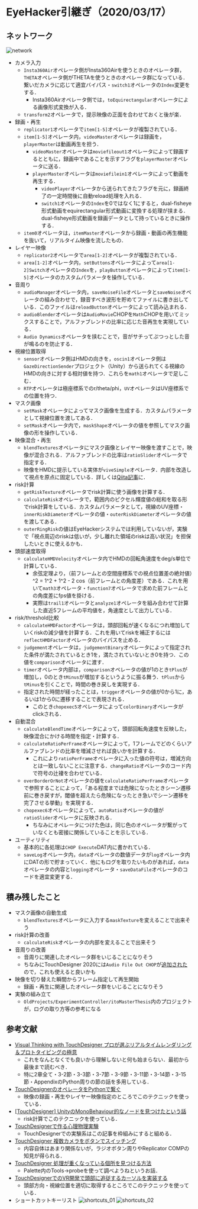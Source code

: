 # EyeHacker引継ぎ（2020/03/17）

## ネットワーク

![network](network.png)

* カメラ入力
  * `Insta360Air`オペレータ側がInsta360Airを使うときのオペレータ群，`THETA`オペレータ側がTHETAを使うときのオペレータ群になっている．繋いだカメラに応じて適宜バイパス・`switch1`オペレータの`Index`変更をする．
    * Insta360Airオペレータ側では，`toEquirectangular`オペレータによる画像形式変換が入る．
  * `transform2`オペレータで，提示映像の正面を合わせておくと後が楽．
* 録画・再生
  * `replicator1`オペレータで`item[1-5]`オペレータが複製されている．
  * `item[1-5]`オペレータ内，`videoMaster`オペレータは録画を，`playerMaster`は動画再生を担う．
    * `videoMaster`オペレータは`moviefileout1`オペレータによって録画するとともに，録画中であることを示すフラグを`playerMaster`オペレータに送る．
    * `playerMaster`オペレータは`moviefilein1`オペレータによって動画を再生する．
      * `videoPlayer`オペレータから送られてきたフラグを元に，録画終了の一定時間後に自動reload処理を入れる．
      * `switch1`オペレータの`Index`を0ではなく1にすると，dual-fisheye形式動画をequirectangular形式動画に変換する処理が挟まる．dual-fisheye形式動画を録画データとして持っているときに操作する．
  * `item0`オペレータは，`itemMaster`オペレータから録画・動画の再生機能を抜いて，リアルタイム映像を流したもの．
* レイヤー映像
  * `replicator2`オペレータで`area[1-2]`オペレータが複製されている．
  * `area[1-2]`オペレータ内，`setButtons`オペレータによって`area[1-2]Switch`オペレータの`Index`を，`playButton`オペレータによって`item[1-5]`オペレータのカスタムパラメータを操作している．
* 音周り
  * `audioManager`オペレータ内，`saveNoiseFile`オペレータと`saveNoise`オペレータの組み合わせで，録音すべき波形を貯めてファイルに書き出している．このファイルは`reloadButton`オペレータによって読み込まれる．
  * `audioBlender`オペレータは`AudioMovie`CHOPを`Math`CHOPを用いてミックスすることで，アルファブレンドの比率に応じた音再生を実現している．
  * `Audio Dynamics`オペレータを挟むことで，音がサチってぷつっとした音が鳴るのを防止する．
* 視線位置取得
  * `sensor`オペレータ側はHMDの向きを，`oscin1`オペレータ側は`GazeDirectionSender`プロジェクト（Unity）から送られてくる視線のHMDの向きに対する相対値を持つ．これらを`math1`オペレータで足しこむ．
  * `RTP`オペレータは極座標系でのr/theta/phi，`UV`オペレータはUV座標系での位置を持つ．
* マスク画像
  * `setMask`オペレータによってマスク画像を生成する．カスタムパラメータとして視線位置を渡してある．
  * `setMask`オペレータ内で，`maskShape`オペレータの値を参照してマスク画像の形を操作している．
* 映像混合・再生
  * `blendTextures`オペレータにマスク画像とレイヤー映像を渡すことで，映像が混合される．アルファブレンドの比率は`ratioSlider`オペレータで指定する．
  * 映像をHMDに提示している実体が`viveSimple`オペレータ．内部を改造して視点を原点に固定している．詳しくは[Qiita記事](https://qiita.com/radi_bow/items/02c722592b987ddc1752)に．
* risk計算
  * `getRiskTexture`オペレータでrisk計算に使う画像を計算する．
  * `calculateRisk`オペレータで，範囲内のピクセル輝度値の総和を取る形でrisk計算をしている．カスタムパラメータとして，視線のUV座標・`innerRiskDiameter`オペレータの値・`outerRiskDiameter`オペレータの値を渡してある．
  * `outerRingRisk`の値はEyeHackerシステムでは利用していないが，実験で「視点周辺のriskは低いが，少し離れた領域のriskは高い状況」を担保したいときに使えるかも．
* 頭部速度取得
  * `calculateHMDVelocity`オペレータ内でHMDの回転角速度をdeg/s単位で計算している．
    * 余弦定理より，（前フレームとの空間座標系での視点位置差の絶対値）^2 = 1^2 + 1^2 - 2 cos（前フレームとの角度差）である．これを用いて`math3`オペレータ・`function7`オペレータで求めた前フレームとの角度差にfps値を掛ける．
    * 実際は`trail1`オペレータと`analyze1`オペレータを組み合わせて計算した直近5フレームの平均値を，角速度として出力している．
* risk/threshold比較
  * `calculateHMDFactor`オペレータは，頭部回転が速くなるにつれ増加していくriskの減少値を計算する．これを用いてriskを補正するには`reflectHMDFactor`オペレータのバイパスを止める．
  * `judgement`オペレータは，`judgementBinary`オペレータによって指定された条件が満たされているとき1を，満たされていないとき0を持つ．この値を`comparison`オペレータに渡す．
  * `timer`オペレータ内部は，`comparison`オペレータの値が1のとき`tPlus`が増加し，0のとき`tMinus`が増加するというように振る舞う．`tPlus`から`tMinus`を引くことで，時間の巻き戻しを実現する．
  * 指定された時間が経ったことは，`trigger`オペレータの値が0から1に，あるいは1から0に遷移することで表現される．
    * このとき`chopexec5`オペレータによって`colorBinary`オペレータがclickされる．
* 自動混合
  * `calculateBlendTime`オペレータによって，頭部回転角速度を反映した，映像混合にかける時間を指定・計算する．
  * `calculateRatioPerFrame`オペレータによって，1フレームでどのくらいアルファブレンドの比率を増減させれば良いかを計算する．
    * これにより`ratioPerFrame`オペレータに入った値の符号は，増減方向とは一致しないことに注意する．`changeRatio`オペレータのコード内で符号の辻褄を合わせている．
  * `overBorderOrNot`オペレータの値を`calculateRatioPerFrame`オペレータで参照することによって，「ある程度までは危険になったときシーン遷移前に巻き戻すが，閾値を超えたら危険になったとき急いでシーン遷移を完了させる挙動」を実現する．
  * `chopexec6`オペレータによって，`autoRatio`オペレータの値が`ratioSlider`オペレータに反映される．
    * ちなみにオペレータにつけた色は，同じ色のオペレータが繋がっていなくとも密接に関係していることを示している．
* ユーティリティ
  * 基本的に各処理は`CHOP Execute`DAT内に書かれている．
  * `saveLog`オペレータ内，`data`オペレータの数値データが`log`オペレータ内にDATの形で貯まっていく．他にもログを取りたいものがあれば，`data`オペレータの内容と`logging`オペレータ・`saveDataFile`オペレータのコードを適宜変更する．

## 積み残したこと

* マスク画像の自動生成
  * `blendTextures`オペレータに入力する`maskTexture`を変えることで出来そう
* risk計算の改善
  * `calculateRisk`オペレータの内部を変えることで出来そう
* 音周りの改善
  * 音周りに関連したオペレータ群をいじることになりそう
  * ちなみにTouchDesigner 2020には`Audio File Out CHOP`が[追加された](https://derivative.ca/community-post/2020-official-update)ので，これも使えると良いかも
* 映像を切り替えた瞬間からフレーム指定して再生開始
  * 録画・再生に関連したオペレータ群をいじることになりそう
* 実験の組み立て
  * `OldProjects/ExperimentController/itoMasterThesis`内のプロジェクトが，ログの取り方等の参考になる

## 参考文献

* [Visual Thinking with TouchDesigner
プロが選ぶリアルタイムレンダリング＆プロトタイピングの極意](http://www.bnn.co.jp/books/8842/)
  * これをなんとなくでも良いから理解しないと何も始まらない．最初から最後まで読むべき．
  * 特に2章全て・3-2節・3-3節・3-7節・3-9節・3-11節・3-14節・3-15節・AppendixのPython周りの節の話を多用している．
* [TouchDesignerのオペレータをPythonで繋ぐ](https://qiita.com/radi_bow/items/24f7384d9bfaafdd5d3c)
  * 映像の録画・再生やレイヤー映像指定のところでこのテクニックを使っている．
* [[TouchDesigner] UnityのMonoBehaviour的なノードを見つけたという話](https://qiita.com/kodai100/items/9b1b4be6f07c2fad1657)
  * risk計算でこのテクニックを使っている．
* [TouchDesignerで作る心理物理実験](https://qiita.com/shks/items/6ebdbbfdc64d8ae20897)
  * TouchDesignerでの実験系はこの記事を枠組みにすると組める．
* [TouchDesigner 複数カメラをボタンでスイッチング](https://qiita.com/atsonic/items/8aeb32c4933b9f05673b)
  * 内容自体はあまり関係ないが，ラジオボタン周りやReplicator COMPの知見が得られる．
* [TouchDesigner 処理が重くなっている個所を見つける方法](https://qiita.com/narumin256/items/cf18280156ed12101943)
  * Palette内のTools->probeを使って調べようねというお話．
* [TouchDesignerでのVR開発で頭部に追従するカーソルを実装する](https://qiita.com/radi_bow/items/02c722592b987ddc1752)
  * 頭部方向・視線位置を適切に取得するところでこのテクニックを使っている．
* ショートカットキーリスト
![shortcuts_01](shortcuts_01.jpg)
![shortcuts_02](shortcuts_02.jpg)

